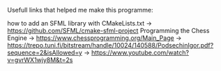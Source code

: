 Usefull links that helped me make this programme:

how to add an SFML library with CMakeLists.txt -> https://github.com/SFML/cmake-sfml-project 
Programming the Chess Engine
  -> https://www.chessprogramming.org/Main_Page
  -> https://trepo.tuni.fi/bitstream/handle/10024/140588/PodsechinIgor.pdf?sequence=2&isAllowed=y
  -> https://www.youtube.com/watch?v=gvrWX1wjy8M&t=2s

